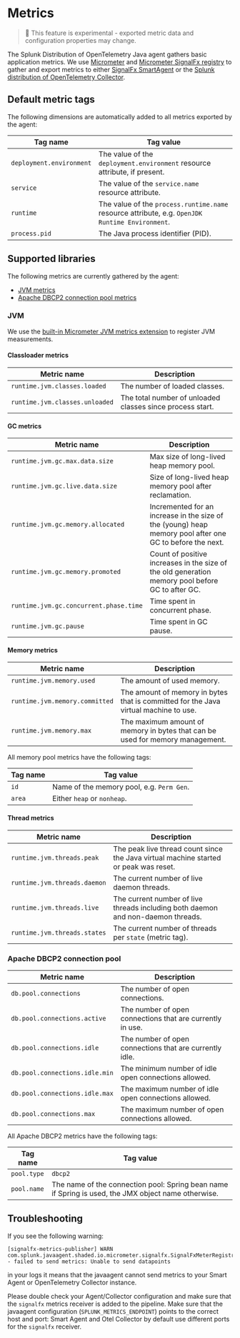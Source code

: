 # Metrics

> :construction: This feature is experimental - exported metric data and configuration properties may change.

The Splunk Distribution of OpenTelemetry Java agent gathers basic application metrics. We
use [Micrometer](https://micrometer.io/)
and [Micrometer SignalFx registry](https://micrometer.io/docs/registry/signalFx)
to gather and export metrics to either [SignalFx SmartAgent](https://github.com/signalfx/signalfx-agent/)
or the [Splunk distribution of OpenTelemetry Collector](https://github.com/signalfx/splunk-otel-collector).

## Default metric tags

The following dimensions are automatically added to all metrics exported by the agent:

| Tag name                 | Tag value |
| ------------------------ | --------- |
| `deployment.environment` | The value of the `deployment.environment` resource attribute, if present.
| `service`                | The value of the `service.name` resource attribute.
| `runtime`                | The value of the `process.runtime.name` resource attribute, e.g. `OpenJDK Runtime Environment`.
| `process.pid`            | The Java process identifier (PID).

## Supported libraries

The following metrics are currently gathered by the agent:

* [JVM metrics](#jvm)
* [Apache DBCP2 connection pool metrics](#apache-dbcp2-connection-pool)

### JVM

We use the [built-in Micrometer JVM metrics extension](https://micrometer.io/docs/ref/jvm)
to register JVM measurements.

#### Classloader metrics

| Metric name                    | Description |
| ------------------------------ | ----------- |
| `runtime.jvm.classes.loaded`   | The number of loaded classes.
| `runtime.jvm.classes.unloaded` | The total number of unloaded classes since process start.

#### GC metrics

| Metric name                            | Description |
| -------------------------------------- | ----------- |
| `runtime.jvm.gc.max.data.size`         | Max size of long-lived heap memory pool.
| `runtime.jvm.gc.live.data.size`        | Size of long-lived heap memory pool after reclamation.
| `runtime.jvm.gc.memory.allocated`      | Incremented for an increase in the size of the (young) heap memory pool after one GC to before the next.
| `runtime.jvm.gc.memory.promoted`       | Count of positive increases in the size of the old generation memory pool before GC to after GC.
| `runtime.jvm.gc.concurrent.phase.time` | Time spent in concurrent phase.
| `runtime.jvm.gc.pause`                 | Time spent in GC pause.

#### Memory metrics

| Metric name                    | Description |
| ------------------------------ | ----------- |
| `runtime.jvm.memory.used`      | The amount of used memory.
| `runtime.jvm.memory.committed` | The amount of memory in bytes that is committed for the Java virtual machine to use.
| `runtime.jvm.memory.max`       | The maximum amount of memory in bytes that can be used for memory management.

All memory pool metrics have the following tags:

| Tag name | Tag value |
| -------- | --------- |
| `id`     | Name of the memory pool, e.g. `Perm Gen`.
| `area`   | Either `heap` or `nonheap`.

#### Thread metrics

| Metric name                  | Description |
| ---------------------------- | ----------- |
| `runtime.jvm.threads.peak`   | The peak live thread count since the Java virtual machine started or peak was reset.
| `runtime.jvm.threads.daemon` | The current number of live daemon threads.
| `runtime.jvm.threads.live`   | The current number of live threads including both daemon and non-daemon threads.
| `runtime.jvm.threads.states` | The current number of threads per `state` (metric tag).

### Apache DBCP2 connection pool

| Metric name                    | Description |
| ------------------------------ | ----------- |
| `db.pool.connections`          | The number of open connections.
| `db.pool.connections.active`   | The number of open connections that are currently in use.
| `db.pool.connections.idle`     | The number of open connections that are currently idle.
| `db.pool.connections.idle.min` | The minimum number of idle open connections allowed.
| `db.pool.connections.idle.max` | The maximum number of idle open connections allowed.
| `db.pool.connections.max`      | The maximum number of open connections allowed.

All Apache DBCP2 metrics have the following tags:

| Tag name    | Tag value |
| ----------- | --------- |
| `pool.type` | `dbcp2`
| `pool.name` | The name of the connection pool: Spring bean name if Spring is used, the JMX object name otherwise.

## Troubleshooting

If you see the following warning:

```
[signalfx-metrics-publisher] WARN com.splunk.javaagent.shaded.io.micrometer.signalfx.SignalFxMeterRegistry - failed to send metrics: Unable to send datapoints
```

in your logs it means that the javaagent cannot send metrics to your Smart Agent
or OpenTelemetry Collector instance.

Please double check your Agent/Collector configuration and make sure that the
`signalfx` metrics receiver is added to the pipeline. Make sure that the javaagent
configuration (`SPLUNK_METRICS_ENDPOINT`) points to the correct host and port:
Smart Agent and Otel Collector by default use different ports for the `signalfx`
receiver.
